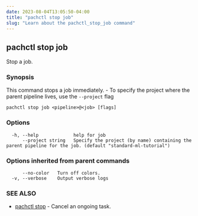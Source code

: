 ```yaml
---
date: 2023-08-04T13:05:50-04:00
title: "pachctl stop job"
slug: "Learn about the pachctl_stop_job command"
---
```


## pachctl stop job

Stop a job.

### Synopsis

This command stops a job immediately.	- To specify the project where the parent pipeline lives, use the `--project` flag 


```
pachctl stop job <pipeline>@<job> [flags]
```

### Options

```
  -h, --help             help for job
      --project string   Specify the project (by name) containing the parent pipeline for the job. (default "standard-ml-tutorial")
```

### Options inherited from parent commands

```
      --no-color   Turn off colors.
  -v, --verbose    Output verbose logs
```

### SEE ALSO

* [pachctl stop](/commands/pachctl_stop/)	 - Cancel an ongoing task.

